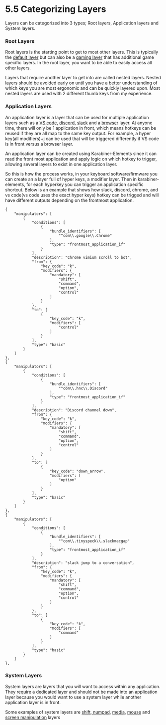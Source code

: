# 5.5 Categorizing Layers

Layers can be categorized into 3 types; Root layers, Application layers and System layers.

### Root Layers

Root layers is the starting point to get to most other layers. This is typically the [default layer](../ch-7-layer-examples/layers/default-layer.md) but can also be a [gaming layer](../ch-7-layer-examples/layers/gaming-layer.md) that has additional game specific layers. In the root layer, you want to be able to easily access all other layers.&#x20;

Layers that require another layer to get into are called nested layers. Nested layers should be avoided early on until you have a better understanding of which keys you are most ergonomic and can be quickly layered upon. Most nested layers are used with 2 different thumb keys from my experience.

### Application Layers



An application layer is a layer that can be used for multiple application layers such as a [VS code](../ch-7-layer-examples/layers/vs-code-layer.md), [discord](../ch-7-layer-examples/layers/discord-layer.md), [slack](../ch-7-layer-examples/layers/slack-layer.md) and a [browser](../ch-7-layer-examples/layers/browser-layer.md) layer. At anyone time, there will only be 1 application in front, which means hotkeys can be reused if they are all map to the same key output. For example, a hyper key(all modifiers)+j can be used that will be triggered differently if VS code is in front versus a browser layer.&#x20;

An application layer can be created using Karabiner-Elements since it can read the front most application and apply logic on which hotkey to trigger, allowing several layers to exist in one application layer.

So this is how the process works, in your keyboard software/firmware you can create an a layer full of hyper keys, a modifier layer. Then in karabiner-elements, for each hyperkey you can trigger an application specific shortcut. Below is an example that shows how slack, discord, chrome, and vs code(vs code uses the exact hyper keys) hotkey can be trigged and will have different outputs depending on the frontmost application.

```
{
    "manipulators": [
        {
            "conditions": [
                {
                    "bundle_identifiers": [
                        "^com\\.google\\.Chrome"
                    ],
                    "type": "frontmost_application_if"
                }
            ],
            "description": "Chrome vimium scroll to bot",
            "from": {
                "key_code": "k",
                "modifiers": {
                    "mandatory": [
                        "shift",
                        "command",
                        "option",
                        "control"
                    ]
                }
            },
            "to": [
                {
                    "key_code": "k",
                    "modifiers": [
                        "control"
                    ]
                }
            ],
            "type": "basic"
        }
    ]
},
{
    "manipulators": [
        {
            "conditions": [
                {
                    "bundle_identifiers": [
                        "^com\\.hnc\\.Discord"
                    ],
                    "type": "frontmost_application_if"
                }
            ],
            "description": "Discord channel down",
            "from": {
                "key_code": "k",
                "modifiers": {
                    "mandatory": [
                        "shift",
                        "command",
                        "option",
                        "control"
                    ]
                }
            },
            "to": [
                {
                    "key_code": "down_arrow",
                    "modifiers": [
                        "option"
                    ]
                }
            ],
            "type": "basic"
        }
    ]
},
{
    "manipulators": [
        {
            "conditions": [
                {
                    "bundle_identifiers": [
                        "^com\\.tinyspeck\\.slackmacgap"
                    ],
                    "type": "frontmost_application_if"
                }
            ],
            "description": "slack jump to a conversation",
            "from": {
                "key_code": "k",
                "modifiers": {
                    "mandatory": [
                        "shift",
                        "command",
                        "option",
                        "control"
                    ]
                }
            },
            "to": [
                {
                    "key_code": "k",
                    "modifiers": [
                        "command"
                    ]
                }
            ],
            "type": "basic"
        }
    ]
},

```



### System Layers

System layers are layers that you will want to access within any application. They require a dedicated layer and should not be made into an application layer because you would want to use a system layer while another application layer is in front.

Some examples of system layers are [shift](../ch-7-layer-examples/layers/shift-layer.md),[ numpad](../ch-7-layer-examples/layers/numpad-layer.md), [media](../ch-7-layer-examples/layers/media-layer.md), [mouse](../ch-7-layer-examples/layers/mouse-layer.md) and [screen manipulation](../ch-7-layer-examples/layers/screen-management-layer.md) layers
